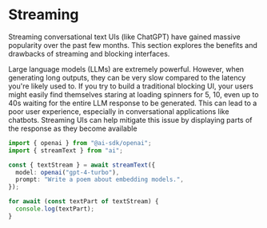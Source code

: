 # Streaming

Streaming conversational text UIs (like ChatGPT) have gained massive popularity over the past few months. This section explores the benefits and drawbacks of streaming and blocking interfaces.

Large language models (LLMs) are extremely powerful. However, when generating long outputs, they can be very slow compared to the latency you're likely used to. If you try to build a traditional blocking UI, your users might easily find themselves staring at loading spinners for 5, 10, even up to 40s waiting for the entire LLM response to be generated. This can lead to a poor user experience, especially in conversational applications like chatbots. Streaming UIs can help mitigate this issue by displaying parts of the response as they become available

```ts
import { openai } from "@ai-sdk/openai";
import { streamText } from "ai";

const { textStream } = await streamText({
  model: openai("gpt-4-turbo"),
  prompt: "Write a poem about embedding models.",
});

for await (const textPart of textStream) {
  console.log(textPart);
}
```
